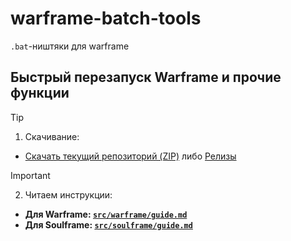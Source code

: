 # warframe-batch-tools

`.bat`-ништяки для warframe

## Быстрый перезапуск Warframe и прочие функции
> [!tip]
> 1. Скачивание:
> - [Скачать текущий репозиторий (ZIP)](https://github.com/N3M1X10/warframe-batch-tools/archive/refs/heads/master.zip) либо [Релизы](https://github.com/N3M1X10/warframe-batch-tools/releases)

> [!important]
> 2. Читаем инструкции:
> - **Для Warframe: [`src/warframe/guide.md`](https://github.com/N3M1X10/warframe-batch-tools/blob/master/src/warframe/guide.md)**
> - **Для Soulframe: [`src/soulframe/guide.md`](https://github.com/N3M1X10/warframe-batch-tools/blob/master/src/soulframe/guide.md)**
